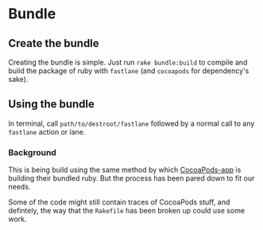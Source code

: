 # Bundle
## Create the bundle
Creating the bundle is simple. Just run `rake bundle:build` to compile and build the package of ruby with `fastlane` (and `cocoapods` for dependency's sake).

## Using the bundle
In terminal, call `path/to/destroot/fastlane` followed by a normal call to any `fastlane` action or lane.

### Background
This is being build using the same method by which [CocoaPods-app](https://github.com/CocoaPods/CocoaPods-app) is building their bundled ruby. But the process has been pared down to fit our needs.

Some of the code might still contain traces of CocoaPods stuff, and defintely, the way that the `Rakefile` has been broken up could use some work.